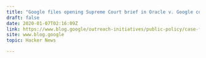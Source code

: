 ```yaml
---
title: "Google files opening Supreme Court brief in Oracle v. Google copyright lawsuit"
draft: false
date: 2020-01-07T02:16:09Z
link: https://www.blog.google/outreach-initiatives/public-policy/case-for-open-innovation/?utm_medium=RSS&utm_source=hune
site: www.blog.google
topic: Hacker News  

---
```

